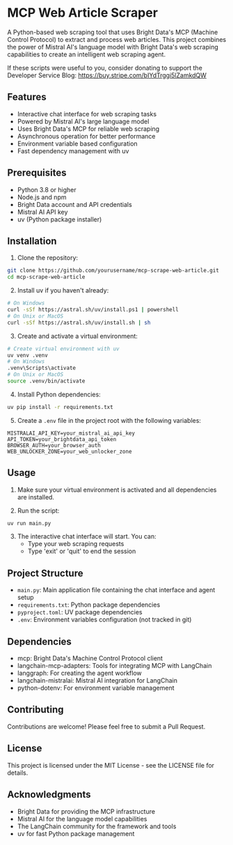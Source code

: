 # MCP Web Article Scraper

A Python-based web scraping tool that uses Bright Data's MCP (Machine Control Protocol) to extract and process web articles. This project combines the power of Mistral AI's language model with Bright Data's web scraping capabilities to create an intelligent web scraping agent.

If these scripts were useful to you, consider donating to support the Developer Service Blog: https://buy.stripe.com/bIYdTrggi5lZamkdQW

## Features

- Interactive chat interface for web scraping tasks
- Powered by Mistral AI's large language model
- Uses Bright Data's MCP for reliable web scraping
- Asynchronous operation for better performance
- Environment variable based configuration
- Fast dependency management with uv

## Prerequisites

- Python 3.8 or higher
- Node.js and npm
- Bright Data account and API credentials
- Mistral AI API key
- uv (Python package installer)

## Installation

1. Clone the repository:

```bash
git clone https://github.com/yourusername/mcp-scrape-web-article.git
cd mcp-scrape-web-article
```

2. Install uv if you haven't already:

```bash
# On Windows
curl -sSf https://astral.sh/uv/install.ps1 | powershell
# On Unix or MacOS
curl -sSf https://astral.sh/uv/install.sh | sh
```

3. Create and activate a virtual environment:

```bash
# Create virtual environment with uv
uv venv .venv
# On Windows
.venv\Scripts\activate
# On Unix or MacOS
source .venv/bin/activate
```

4. Install Python dependencies:

```bash
uv pip install -r requirements.txt
```

5. Create a `.env` file in the project root with the following variables:

```env
MISTRALAI_API_KEY=your_mistral_ai_api_key
API_TOKEN=your_brightdata_api_token
BROWSER_AUTH=your_browser_auth
WEB_UNLOCKER_ZONE=your_web_unlocker_zone
```

## Usage

1. Make sure your virtual environment is activated and all dependencies are installed.

2. Run the script:

```bash
uv run main.py
```

3. The interactive chat interface will start. You can:
   - Type your web scraping requests
   - Type 'exit' or 'quit' to end the session

## Project Structure

- `main.py`: Main application file containing the chat interface and agent setup
- `requirements.txt`: Python package dependencies
- `pyproject.toml`: UV package dependencies
- `.env`: Environment variables configuration (not tracked in git)

## Dependencies

- mcp: Bright Data's Machine Control Protocol client
- langchain-mcp-adapters: Tools for integrating MCP with LangChain
- langgraph: For creating the agent workflow
- langchain-mistralai: Mistral AI integration for LangChain
- python-dotenv: For environment variable management

## Contributing

Contributions are welcome! Please feel free to submit a Pull Request.

## License

This project is licensed under the MIT License - see the LICENSE file for details.

## Acknowledgments

- Bright Data for providing the MCP infrastructure
- Mistral AI for the language model capabilities
- The LangChain community for the framework and tools
- uv for fast Python package management
